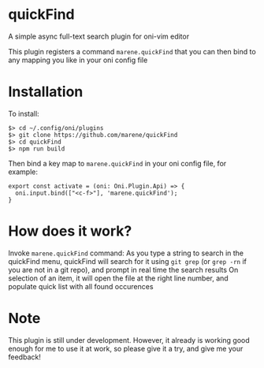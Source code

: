 # quickFind
A simple async full-text search plugin for oni-vim editor

This plugin registers a command `marene.quickFind` that you can then bind to any mapping you like in your oni config file

# Installation
To install:
```
$> cd ~/.config/oni/plugins
$> git clone https://github.com/marene/quickFind
$> cd quickFind
$> npm run build
```
Then bind a key map to `marene.quickFind` in your oni config file, for example:
```
export const activate = (oni: Oni.Plugin.Api) => {
  oni.input.bind(["<c-f>"], 'marene.quickFind');
}
```

# How does it work?
Invoke `marene.quickFind` command: As you type a string to search in the quickFind menu, quickFind will search for it using `git grep` (or `grep -rn` if you are not in a git repo), and prompt in real time the search results
On selection of an item, it will open the file at the right line number, and populate quick list with all found occurences

# Note
This plugin is still under development.
However, it already is working good enough for me to use it at work, so please give it a try, and give me your feedback!
